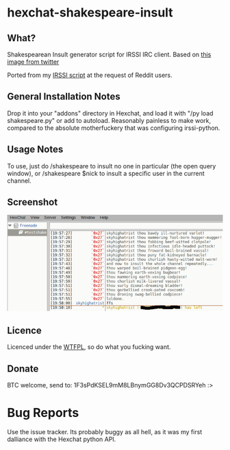 # hexchat-shakespeare-insult

## What?
Shakespearean Insult generator script for IRSSI IRC client. Based on [this image from twitter](https://pbs.twimg.com/media/B9b6c0PIEAAJvao.jpg)

Ported from my [IRSSI script](https://github.com/0x27/irssi-shakespeare-insult) at the request of Reddit users.

## General Installation Notes
Drop it into your "addons" directory in Hexchat, and load it with "/py load shakespeare.py" or add to autoload. Reasonably painless to make work, compared to the absolute motherfuckery that was configuring irssi-python.

## Usage Notes
To use, just do /shakespeare to insult no one in particular (the open query window), or /shakespeare $nick to insult a specific user in the current channel.

## Screenshot
![Screencap](https://raw.githubusercontent.com/0x27/hexchat-shakespeare-insult/master/screenshot.png)

## Licence
Licenced under the [WTFPL](http://wtfpl.net), so do what you fucking want.

## Donate
BTC welcome, send to: 1F3sPdKSEL9mM8LBnymGG8Dv3QCPDSRYeh :>

# Bug Reports
Use the issue tracker. Its probably buggy as all hell, as it was my first dalliance with the Hexchat python API.
